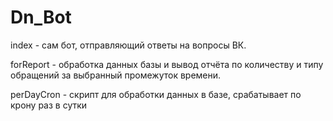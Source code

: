 # Dn_Bot

index - сам бот, отправляющий ответы на вопросы ВК.

forReport - обработка данных базы и вывод отчёта по количеству и типу обращений за выбранный промежуток времени.

perDayCron - скрипт для обработки данных в базе, срабатывает по крону раз в сутки
